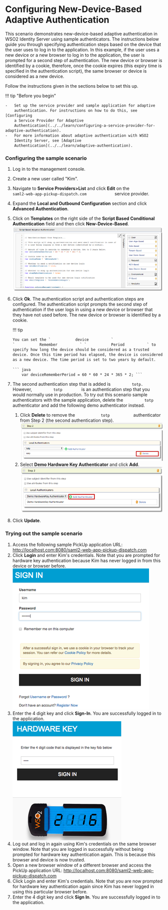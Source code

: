 # Configuring New-Device-Based Adaptive Authentication

This scenario demonstrates new-device-based adaptive authentication in
WSO2 Identity Server using sample authenticators. The instructions below
guide you through specifying authentication steps based on the device
that the user uses to log in to the application. In this example, if the
user uses a new device or a new browser to log in to the application,
the user is prompted for a second step of authentication. The new device
or browser is identified by a cookie, therefore, once the cookie expires
(this expiry time is specified in the authentication script), the same
browser or device is considered as a new device.

Follow the instructions given in the sections below to set this up.

!!! tip "Before you begin"
    
    -   Set up the service provider and sample application for adaptive
        authentication. For instructions on how to do this, see [Configuring
        a Service Provider for Adaptive
        Authentication](../../learn/configuring-a-service-provider-for-adaptive-authentication).
    -   For more information about adaptive authentication with WSO2
        Identity Server, see [Adaptive
        Authentication](../../learn/adaptive-authentication).
    
### Configuring the sample scenario

1.  Log in to the management console.
2.  Create a new user called "Kim".
3.  Navigate to **Service Providers\>List** and click **Edit** on the
    `              saml2-web-app-pickup-dispatch.com             `
    service provider.
4.  Expand the **Local and Outbound Configuration** section and click
    **Advanced Authentication**.
5.  Click on **Templates** on the right side of the **Script Based
    Conditional Authentication** field and then click
    **New-Device-Based**.  
    ![template-config-for-new-device-based-authentication](../assets/img/tutorials/template-config-for-new-device-based-authentication.png)
6.  Click **Ok**. The authentication script and authentication steps
    are configured. The authentication script prompts the second step of
    authentication if the user logs in using a new device or browser
    that they have not used before. The new device or browser is
    identified by a cookie.  

    !!! tip
    
        You can set the `           device          `
        `           Remember          ` `           Period          ` to
        specify how long the device should be considered as a trusted
        device. Once this time period has elapsed, the device is considered
        as a new device. The time period is set to two years by default.
    
        ``` java
            var deviceRememberPeriod = 60 * 60 * 24 * 365 * 2; ```


7.  The second authentication step that is added is
    `          totp.         ` However, `          totp         ` is an
    authentication step that you would normally use in production. To
    try out this scenario sample authenticators with the sample
    application, delete the `          totp         ` authenticator and
    add the following demo authenticator instead.
    1.  Click **Delete** to remove the `            totp           `
        authenticator from Step 2 (the second authentication step).  
        ![second-step-for-new-device-authentication](../assets/img/tutorials/second-step-for-new-device-authentication.png)
    2.  Select **Demo Hardware Key Authenticator** and click **Add**.  
        ![demo-hardware-key-authenticator](../assets/img/tutorials/demo-hardware-key-authenticator.png)
8.  Click **Update**.

### Trying out the sample scenario

1.  Access the following sample PickUp application URL:
    <http://localhost.com:8080/saml2-web-app-pickup-dispatch.com>
2.  Click **Login** and enter Kim's credentials. Note that you are
    prompted for hardware key authentication because Kim has never
    logged in from this device or browser before.  
    ![login-attempt-for-new-device-based-authentication](../assets/img/tutorials/login-attempt-for-new-device-based-authentication.png)
3.  Enter the 4 digit key and click **Sign-In**. You are successfully
    logged in to the application.  
    ![signing-in-with-four-digit-key](../assets/img/tutorials/signing-in-with-four-digit-key.png)  
4.  Log out and log in again using Kim's credentials on the same browser
    window. Note that you are logged in successfully without being
    prompted for hardware key authentication again. This is because this
    browser and device is now trusted.  
5.  Open a new browser window of a different browser and access the
    PickUp application URL:
    <http://localhost.com:8080/saml2-web-app-pickup-dispatch.com>
6.  Click Login and enter Kim's credentials. Note that you are now
    prompted for hardware key authentication again since Kim has never
    logged in using this particular browser before.
7.  Enter the 4 digit key and click **Sign In**. You are successfully
    logged in to the application.

